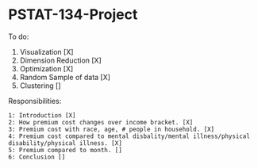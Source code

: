 # PSTAT-134-Project

To do:
  1. Visualization [X]
  2. Dimension Reduction [X]
  3. Optimization [X]
  4. Random Sample of data [X]
  5. Clustering []

Responsibilities:

    1: Introduction [X]
    2: How premium cost changes over income bracket. [X]
    3: Premium cost with race, age, # people in household. [X]
    4: Premium cost compared to mental disbality/mental illness/physical disability/physical illness. [X]
    5: Premium compared to month. []
    6: Conclusion []
